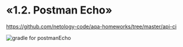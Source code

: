 # «1.2. Postman Echo»
https://github.com/netology-code/aqa-homeworks/tree/master/api-ci

![gradle for postmanEcho](https://github.com/KuliakQA/HW.DZ-PostmanEcho/actions/workflows/gradle.yml/badge.svg)

